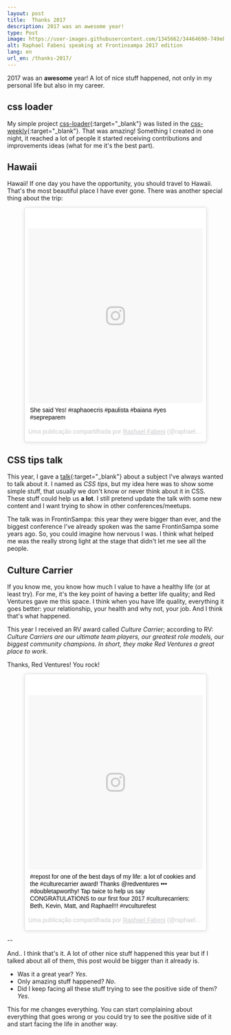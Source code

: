 ```yaml
---
layout: post
title:  Thanks 2017
description: 2017 was an awesome year!
type: Post
image: https://user-images.githubusercontent.com/1345662/34464690-749ebaec-ee72-11e7-9a81-fd36f1bebecc.jpg
alt: Raphael Fabeni speaking at Frontinsampa 2017 edition
lang: en
url_en: /thanks-2017/
---
```


2017 was an **awesome** year! A lot of nice stuff happened, not only in my personal life but also in my career.

## css loader

My simple project [css-loader](https://github.com/raphaelfabeni/css-loader){:target="_blank"} was listed in the [css-weekly](http://css-weekly.com/issue-253/){:target="_blank"}. That was amazing! Something I created in one night, it reached a lot of people it started receiving contributions and improvements ideas (what for me it's the best part).

## Hawaii

Hawaii! If one day you have the opportunity, you should travel to Hawaii. That's the most beautiful place I have ever gone. There was another special thing about the trip:

<figure>
	<blockquote class="instagram-media" data-instgrm-captioned data-instgrm-permalink="https://www.instagram.com/p/BX1K1zSluqQ/" data-instgrm-version="8" style=" background:#FFF; border:0; border-radius:3px; box-shadow:0 0 1px 0 rgba(0,0,0,0.5),0 1px 10px 0 rgba(0,0,0,0.15); margin: 1px; max-width:658px; padding:0; width:99.375%; width:-webkit-calc(100% - 2px); width:calc(100% - 2px);"><div style="padding:8px;"> <div style=" background:#F8F8F8; line-height:0; margin-top:40px; padding:50.0% 0; text-align:center; width:100%;"> <div style=" background:url(data:image/png;base64,iVBORw0KGgoAAAANSUhEUgAAACwAAAAsCAMAAAApWqozAAAABGdBTUEAALGPC/xhBQAAAAFzUkdCAK7OHOkAAAAMUExURczMzPf399fX1+bm5mzY9AMAAADiSURBVDjLvZXbEsMgCES5/P8/t9FuRVCRmU73JWlzosgSIIZURCjo/ad+EQJJB4Hv8BFt+IDpQoCx1wjOSBFhh2XssxEIYn3ulI/6MNReE07UIWJEv8UEOWDS88LY97kqyTliJKKtuYBbruAyVh5wOHiXmpi5we58Ek028czwyuQdLKPG1Bkb4NnM+VeAnfHqn1k4+GPT6uGQcvu2h2OVuIf/gWUFyy8OWEpdyZSa3aVCqpVoVvzZZ2VTnn2wU8qzVjDDetO90GSy9mVLqtgYSy231MxrY6I2gGqjrTY0L8fxCxfCBbhWrsYYAAAAAElFTkSuQmCC); display:block; height:44px; margin:0 auto -44px; position:relative; top:-22px; width:44px;"></div></div> <p style=" margin:8px 0 0 0; padding:0 4px;"> <a href="https://www.instagram.com/p/BX1K1zSluqQ/" style=" color:#000; font-family:Arial,sans-serif; font-size:14px; font-style:normal; font-weight:normal; line-height:17px; text-decoration:none; word-wrap:break-word;" target="_blank">She said Yes! #raphaoecris #paulista #baiana #yes #sepreparem</a></p> <p style=" color:#c9c8cd; font-family:Arial,sans-serif; font-size:14px; line-height:17px; margin-bottom:0; margin-top:8px; overflow:hidden; padding:8px 0 7px; text-align:center; text-overflow:ellipsis; white-space:nowrap;">Uma publicação compartilhada por <a href="https://www.instagram.com/raphaelfabeni/" style=" color:#c9c8cd; font-family:Arial,sans-serif; font-size:14px; font-style:normal; font-weight:normal; line-height:17px;" target="_blank"> Raphael Fabeni</a> (@raphaelfabeni) em <time style=" font-family:Arial,sans-serif; font-size:14px; line-height:17px;" datetime="2017-08-15T22:12:47+00:00">15 de Ago, 2017 às 3:12 PDT</time></p></div></blockquote>
</figure>

## CSS tips talk

This year, I gave a [talk](https://www.youtube.com/watch?v=Y7NvSAhbXlc){:target="_blank"} about a subject I've always wanted to talk about it. I named as _CSS tips_, but my idea here was to show some simple stuff, that usually we don't know or never think about it in CSS. These stuff could help us **a lot**. I still pretend update the talk with some new content and I want trying to show in other conferences/meetups.

The talk was in FrontinSampa: this year they were bigger than ever, and the biggest conference I've already spoken was the same FrontinSampa some years ago. So, you could imagine how nervous I was. I think what helped me was the really strong light at the stage that didn't let me see all the people.

## Culture Carrier

If you know me, you know how much I value to have a healthy life (or at least try). For me, it's the key point of having a better life quality; and Red Ventures gave me this space. I think when you have life quality, everything it goes better: your relationship, your health and why not, your job. And I think that's what happened.

This year I received an RV award called _Culture Carrier_; according to RV: _Culture Carriers are our ultimate team players, our greatest role models, our biggest community champions. In short, they make Red Ventures a great place to work_.

Thanks, Red Ventures! You rock!

<figure>
	<blockquote class="instagram-media" data-instgrm-captioned data-instgrm-permalink="https://www.instagram.com/p/BbkjMxuljd6/" data-instgrm-version="8" style=" background:#FFF; border:0; border-radius:3px; box-shadow:0 0 1px 0 rgba(0,0,0,0.5),0 1px 10px 0 rgba(0,0,0,0.15); margin: 1px; max-width:658px; padding:0; width:99.375%; width:-webkit-calc(100% - 2px); width:calc(100% - 2px);"><div style="padding:8px;"> <div style=" background:#F8F8F8; line-height:0; margin-top:40px; padding:50.0% 0; text-align:center; width:100%;"> <div style=" background:url(data:image/png;base64,iVBORw0KGgoAAAANSUhEUgAAACwAAAAsCAMAAAApWqozAAAABGdBTUEAALGPC/xhBQAAAAFzUkdCAK7OHOkAAAAMUExURczMzPf399fX1+bm5mzY9AMAAADiSURBVDjLvZXbEsMgCES5/P8/t9FuRVCRmU73JWlzosgSIIZURCjo/ad+EQJJB4Hv8BFt+IDpQoCx1wjOSBFhh2XssxEIYn3ulI/6MNReE07UIWJEv8UEOWDS88LY97kqyTliJKKtuYBbruAyVh5wOHiXmpi5we58Ek028czwyuQdLKPG1Bkb4NnM+VeAnfHqn1k4+GPT6uGQcvu2h2OVuIf/gWUFyy8OWEpdyZSa3aVCqpVoVvzZZ2VTnn2wU8qzVjDDetO90GSy9mVLqtgYSy231MxrY6I2gGqjrTY0L8fxCxfCBbhWrsYYAAAAAElFTkSuQmCC); display:block; height:44px; margin:0 auto -44px; position:relative; top:-22px; width:44px;"></div></div> <p style=" margin:8px 0 0 0; padding:0 4px;"> <a href="https://www.instagram.com/p/BbkjMxuljd6/" style=" color:#000; font-family:Arial,sans-serif; font-size:14px; font-style:normal; font-weight:normal; line-height:17px; text-decoration:none; word-wrap:break-word;" target="_blank">#repost for one of the best days of my life: a lot of cookies and the #culturecarrier award! Thanks @redventures ••• #doubletapworthy! Tap twice to help us say CONGRATULATIONS to our first four 2017 #culturecarriers: Beth, Kevin, Matt, and Raphael!!! #rvculturefest</a></p> <p style=" color:#c9c8cd; font-family:Arial,sans-serif; font-size:14px; line-height:17px; margin-bottom:0; margin-top:8px; overflow:hidden; padding:8px 0 7px; text-align:center; text-overflow:ellipsis; white-space:nowrap;">Uma publicação compartilhada por <a href="https://www.instagram.com/raphaelfabeni/" style=" color:#c9c8cd; font-family:Arial,sans-serif; font-size:14px; font-style:normal; font-weight:normal; line-height:17px;" target="_blank"> Raphael Fabeni</a> (@raphaelfabeni) em <time style=" font-family:Arial,sans-serif; font-size:14px; line-height:17px;" datetime="2017-11-16T21:24:07+00:00">16 de Nov, 2017 às 1:24 PST</time></p></div></blockquote>
</figure>

--

And.. I think that's it. A lot of other nice stuff happened this year but if I talked about all of them, this post would be bigger than it already is.

* Was it a great year? _Yes_.
* Only amazing stuff happened? _No_.
* Did I keep facing all these stuff trying to see the positive side of them? _Yes_.

This for me changes everything. You can start complaining about everything that goes wrong or you could try to see the positive side of it and start facing the life in another way.

<script async defer src="//platform.instagram.com/en_US/embeds.js"></script>
